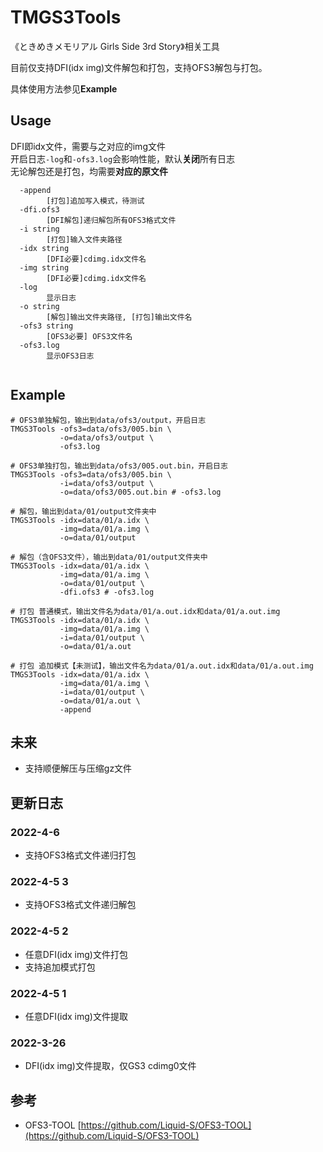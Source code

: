 # TMGS3Tools

《ときめきメモリアル Girls Side 3rd Story》相关工具  

目前仅支持DFI(idx img)文件解包和打包，支持OFS3解包与打包。  

具体使用方法参见**Example**  

## Usage
DFI即idx文件，需要与之对应的img文件  
开启日志`-log`和`-ofs3.log`会影响性能，默认**关闭**所有日志  
无论解包还是打包，均需要**对应的原文件**  
```shell
  -append
        [打包]追加写入模式，待测试
  -dfi.ofs3
        [DFI解包]递归解包所有OFS3格式文件
  -i string
        [打包]输入文件夹路径
  -idx string
        [DFI必要]cdimg.idx文件名
  -img string
        [DFI必要]cdimg.idx文件名
  -log
        显示日志
  -o string
        [解包]输出文件夹路径, [打包]输出文件名
  -ofs3 string
        [OFS3必要] OFS3文件名
  -ofs3.log
        显示OFS3日志


```

## Example
```shell
# OFS3单独解包，输出到data/ofs3/output，开启日志
TMGS3Tools -ofs3=data/ofs3/005.bin \
           -o=data/ofs3/output \
           -ofs3.log
           
# OFS3单独打包，输出到data/ofs3/005.out.bin，开启日志
TMGS3Tools -ofs3=data/ofs3/005.bin \
           -i=data/ofs3/output \
           -o=data/ofs3/005.out.bin # -ofs3.log

# 解包，输出到data/01/output文件夹中
TMGS3Tools -idx=data/01/a.idx \
           -img=data/01/a.img \
           -o=data/01/output 

# 解包（含OFS3文件），输出到data/01/output文件夹中
TMGS3Tools -idx=data/01/a.idx \
           -img=data/01/a.img \
           -o=data/01/output \
           -dfi.ofs3 # -ofs3.log

# 打包 普通模式，输出文件名为data/01/a.out.idx和data/01/a.out.img
TMGS3Tools -idx=data/01/a.idx \
           -img=data/01/a.img \
           -i=data/01/output \
           -o=data/01/a.out  

# 打包 追加模式【未测试】，输出文件名为data/01/a.out.idx和data/01/a.out.img
TMGS3Tools -idx=data/01/a.idx \
           -img=data/01/a.img \
           -i=data/01/output \
           -o=data/01/a.out \
           -append 

```
## 未来
- 支持顺便解压与压缩gz文件

## 更新日志

### 2022-4-6
- 支持OFS3格式文件递归打包

### 2022-4-5 3
- 支持OFS3格式文件递归解包

### 2022-4-5 2
- 任意DFI(idx img)文件打包
- 支持追加模式打包

### 2022-4-5 1
- 任意DFI(idx img)文件提取

### 2022-3-26
- DFI(idx img)文件提取，仅GS3 cdimg0文件

## 参考

- OFS3-TOOL [https://github.com/Liquid-S/OFS3-TOOL](https://github.com/Liquid-S/OFS3-TOOL)  